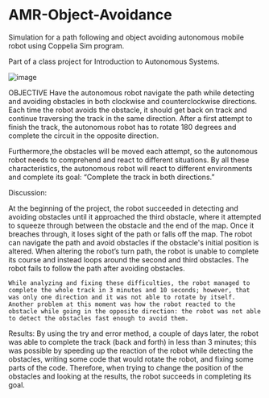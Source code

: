 # AMR-Object-Avoidance

Simulation for a path following and object avoiding autonomous mobile robot using Coppelia Sim program. 

Part of a class project for Introduction to Autonomous Systems. 
 

![image](https://user-images.githubusercontent.com/115327300/194683655-1215fa45-1064-4ab1-a1c2-d488e0fb45bb.png)

OBJECTIVE
Have the autonomous robot navigate the path while detecting and avoiding obstacles in both clockwise and counterclockwise directions. Each time the robot avoids the obstacle, it should get back on track and continue traversing the track in the same direction. After a first attempt to finish the track, the autonomous robot has to rotate 180 degrees and complete the circuit in the opposite direction.

Furthermore,the obstacles will be moved each attempt, so the autonomous robot needs to comprehend and react to different situations. By all these characteristics, the autonomous robot will react to different environments and complete its goal: “Complete the track in both directions.”

Discussion:

  At the beginning of the project, the robot succeeded in detecting and avoiding obstacles until it approached the third obstacle, where it attempted to squeeze through between the obstacle and the end of the map. Once it breaches through, it loses sight of the path or falls off the map. The robot can navigate the path and avoid obstacles if the obstacle's initial position is altered. When altering the robot’s turn path, the robot is unable to complete its course and instead loops around the second and third obstacles. The robot fails to follow the path after avoiding obstacles.
  
	While analyzing and fixing these difficulties, the robot managed to complete the whole track in 3 minutes and 10 seconds; however, that was only one direction and it was not able to rotate by itself. Another problem at this moment was how the robot reacted to the obstacle while going in the opposite direction: the robot was not able to detect the obstacles fast enough to avoid them. 

Results:
	By using the try and error method, a couple of days later, the robot was able to complete the track (back and forth) in less than 3 minutes; this was possible by speeding up the reaction of the robot while detecting the obstacles, writing some code that would rotate the robot, and fixing some parts of the code. Therefore, when trying to change the position of the obstacles and looking at the results, the robot succeeds in completing its goal.
